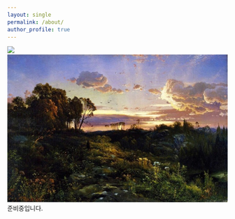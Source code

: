 ```yaml
---
layout: single
permalink: /about/
author_profile: true
---
```


![](https://dl.dropbox.com/s/5j8i326kn8bamyv/header1.jpg)
![](/assets/images/header2.jpeg)
준비중입니다.
